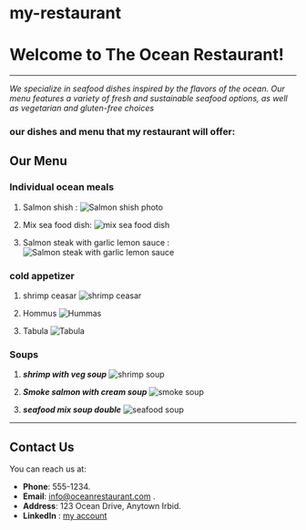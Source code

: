 # my-restaurant


 # Welcome to  **The Ocean** Restaurant!

 ---


*We specialize in seafood dishes inspired by the flavors of the ocean. Our menu features a variety of fresh and sustainable seafood options, as well as vegetarian and gluten-free choices*


### **our dishes and menu  that my restaurant will offer**: 



## **Our Menu**

### Individual ocean meals

1. Salmon shish :
 ![Salmon shish photo ](https://files.selecthealth.cloud/api/public/content/221545-Salmon_Kebabs_blog_lg.jpg)

2. Mix sea food dish: 
 ![mix sea food dish](https://images.eatsmarter.com/sites/default/files/styles/576x432/public/spanish-rice-with-mixed-seafood-511825.jpg)


3. Salmon steak with garlic lemon sauce :
 ![Salmon steak with garlic lemon sauce ](https://www.cookingclassy.com/wp-content/uploads/2017/02/skillet-seared-salmon-2.jpg)

### cold appetizer


1. shrimp ceasar 
![shrimp ceasar](https://food-fanatic-res.cloudinary.com/iu/s--KyLPhOK9--/t_xlarge_l/cs_srgb,f_auto,fl_strip_profile.lossy,q_auto:420/v1469114722/spicy-shrimp-caesar-photo.jpg)

2. Hommus 
![Hummas](https://cookingwithayeh.com/wp-content/uploads/2020/11/Best-Hummus-1-768x960.jpg)

3. Tabula 
![Tabula](https://media-cdn.tripadvisor.com/media/photo-s/07/46/f3/7e/tabula.jpg)


### Soups

1. ***shrimp with veg soup***
 ![shrimp soup](https://food.fnr.sndimg.com/content/dam/images/food/fullset/2019/12/24/0/FNM_010120-Hot-and-Sour-Shrimp-Noodle-Soup_s4x3.jpg.rend.hgtvcom.826.620.suffix/1577211995054.jpeg)

2. ***Smoke salmon with cream soup*** 
![smoke soup](https://assets.epicurious.com/photos/560d9aae7b55306961bf7949/1:1/w_1600,c_limit/240816_hires.jpg)

3. ***seafood mix soup double***
 ![seafood soup](https://soufflebombay.com/wp-content/uploads/2021/03/DSC_1209-1536x1024.jpg)

----
## Contact Us

You can reach us at:

- **Phone**: 555-1234.
- **Email**: info@oceanrestaurant.com .
- **Address**: 123 Ocean Drive, Anytown Irbid.
- **LinkedIn** : [my account](www.linkedin.com/profile/eman)


